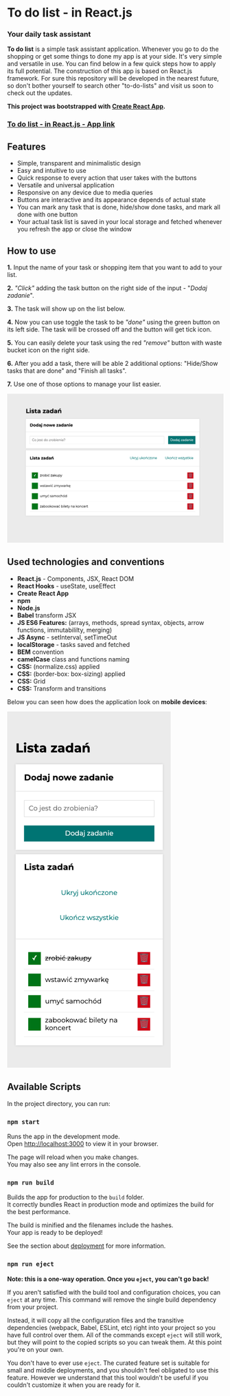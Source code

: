 # To do list - in React.js

### **Your daily task assistant**

**To do list** is a simple task assistant application. Whenever you go to do the shopping or get some things to done my app is at your side. It's very simple and versatile in use. You can find below in a few quick steps how to apply its full potential. The construction of this app is based on React.js framework. For sure this repository will be developed in the nearest future, so don't bother yourself to search other "to-do-lists" and visit us soon to check out the updates.

**This project was bootstrapped with [Create React App](https://github.com/facebook/create-react-app).**

### **[To do list - in React.js - App link](https://traczoskar.github.io/to_do_list_react/)**

## Features

- Simple, transparent and minimalistic design
- Easy and intuitive to use
- Quick response to every action that user takes with the buttons
- Versatile and universal application
- Responsive on any device due to media queries
- Buttons are interactive and its appearance depends of actual state
- You can mark any task that is done, hide/show done tasks, and mark all done with one button
- Your actual task list is saved in your local storage and fetched whenever you refresh the app or close the window

## How to use

**1.** Input the name of your task or shopping item that you want to add to your list.

**2.** _"Click"_ adding the task button on the right side of the input - "_Dodaj zadanie_".

**3.** The task will show up on the list below.

**4.** Now you can use toggle the task to be _"done"_ using the green button on its left side. The task will be crossed off and the button will get tick icon.

**5.** You can easily delete your task using the red _"remove"_ button with waste bucket icon on the right side.

**6.** After you add a task, there will be able 2 additional options: "Hide/Show tasks that are done" and "Finish all tasks".

**7.** Use one of those options to manage your list easier.

![App design](src/images/to_do_list_react_screenshot.png)

## Used technologies and conventions

- **React.js** - Components, JSX, React DOM
- **React Hooks** - useState, useEffect
- **Create React App**
- **npm**
- **Node.js**
- **Babel** transform JSX
- **JS ES6 Features:** (arrays, methods, spread syntax, objects, arrow functions, immutabililty, merging)
- **JS Async** - setInterval, setTimeOut
- **localStorage** - tasks saved and fetched
- **BEM** convention
- **camelCase** class and functions naming
- **CSS:** (normalize.css) applied
- **CSS:** (border-box: box-sizing) applied
- **CSS:** Grid
- **CSS:** Transform and transitions

Below you can seen how does the application look on **mobile devices**:

![Mobile look](src/images/to_do_list_react_mobile.png)

## Available Scripts

In the project directory, you can run:

### `npm start`

Runs the app in the development mode.\
Open [http://localhost:3000](http://localhost:3000) to view it in your browser.

The page will reload when you make changes.\
You may also see any lint errors in the console.

### `npm run build`

Builds the app for production to the `build` folder.\
It correctly bundles React in production mode and optimizes the build for the best performance.

The build is minified and the filenames include the hashes.\
Your app is ready to be deployed!

See the section about [deployment](https://facebook.github.io/create-react-app/docs/deployment) for more information.

### `npm run eject`

**Note: this is a one-way operation. Once you `eject`, you can't go back!**

If you aren't satisfied with the build tool and configuration choices, you can `eject` at any time. This command will remove the single build dependency from your project.

Instead, it will copy all the configuration files and the transitive dependencies (webpack, Babel, ESLint, etc) right into your project so you have full control over them. All of the commands except `eject` will still work, but they will point to the copied scripts so you can tweak them. At this point you're on your own.

You don't have to ever use `eject`. The curated feature set is suitable for small and middle deployments, and you shouldn't feel obligated to use this feature. However we understand that this tool wouldn't be useful if you couldn't customize it when you are ready for it.
